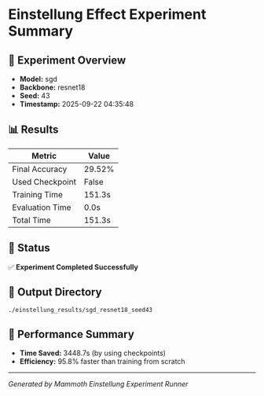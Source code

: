 # Einstellung Effect Experiment Summary

## 🎯 Experiment Overview
- **Model:** sgd
- **Backbone:** resnet18
- **Seed:** 43
- **Timestamp:** 2025-09-22 04:35:48

## 📊 Results
| Metric | Value |
|--------|-------|
| Final Accuracy | 29.52% |
| Used Checkpoint | False |
| Training Time | 151.3s |
| Evaluation Time | 0.0s |
| Total Time | 151.3s |

## 🎉 Status
✅ **Experiment Completed Successfully**

## 📁 Output Directory
```
./einstellung_results/sgd_resnet18_seed43
```

## 🚀 Performance Summary
- **Time Saved:** 3448.7s (by using checkpoints)
- **Efficiency:** 95.8% faster than training from scratch

---
*Generated by Mammoth Einstellung Experiment Runner*
